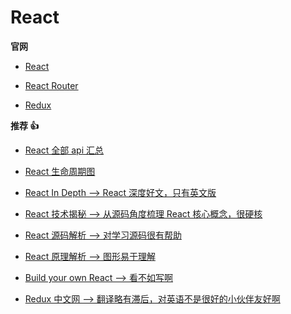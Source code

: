 # React

**官网**

- [React](https://zh-hans.reactjs.org/docs/getting-started.html)

- [React Router](https://reactrouter.com/web/guides/quick-start)

- [Redux](https://redux.js.org/)

**推荐 👍**

- [React 全部 api 汇总](https://juejin.cn/post/6950063294270930980#heading-2)

- [React 生命周期图](https://projects.wojtekmaj.pl/react-lifecycle-methods-diagram/)

- [React In Depth --> React 深度好文，只有英文版](https://medium.com/react-in-depth)

- [React 技术揭秘 --> 从源码角度梳理 React 核心概念，很硬核](https://react.iamkasong.com/#%E5%AF%BC%E5%AD%A6%E8%A7%86%E9%A2%91)

- [React 源码解析 --> 对学习源码很有帮助](https://react.jokcy.me/)

- [React 原理解析 --> 图形易于理解](https://yuchengkai.cn/react/)

- [Build your own React --> 看不如写啊](https://pomb.us/build-your-own-react/)

- [Redux 中文网 --> 翻译略有滞后，对英语不是很好的小伙伴友好啊](https://cn.redux.js.org/)
